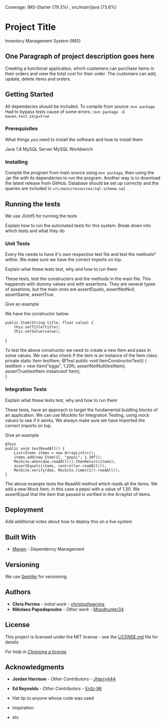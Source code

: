 Coverage: IMS-Starter (79.3%) , src/main/java (73.6%)
# Project Title
Inventory Management System (IMS)

One Paragraph of project description goes here
--------------------------------------------------------------
Creating a functional application, which customers can purchase items in their orders and view the total cost for their order.
The customers can add, update, delete items and orders.


## Getting Started

All dependecies should be included.
To compile from source: `mvn package`
Had to bypass tests cause of some errors : `mvn package -D maven.test.skip=true`

### Prerequisites

What things you need to install the software and how to install them

Java 1.8
MySQL Server 
MySQL Workbench

### Installing

Compile the program from main source using `mvn package`, then using the .jar file
with its dependecies to run the program.
Another way is to download the latest release from GitHub.
Database should be set up correctly and the queries are included in `src/main/resources/sql-schema.sql`


## Running the tests
We use JUnit5 for running the tests

Explain how to run the automated tests for this system. Break down into which tests and what they do

### Unit Tests 
Every file needs to have it's own respective test file and test the methods* within. We make sure we have the correct imports on top.

Explain what these tests test, why and how to run them

These tests, test the constructors and the methods in the main file. This happends with dummy values
and with assertions. They are several types of assetions, but the main ones are assertEquals, assertNotNull, assertSame, assertTrue.

Give an example

We have the constructor below

	public Item(String title, float value) {
		this.setTitle(title);
		this.setValue(value);
}

To test the above constructor we need to create a new Item and pass in some values. We can also check if the item is an instance of the Item class.
	private static Item testItem;
	@Test
	public void ItemConstructorTest() {
		testItem = new Item("eggs", 1.20f);
		assertNotNull(testItem);
		assertTrue(testItem instanceof Item);	
}


### Integration Tests 
Explain what these tests test, why and how to run them

These tests, have an approach to target the fundamental buidling blocks of an application.
We can use Mockito for Integration Testing, using mock values to see if it works.
We always make sure we have imported the correct imports on top.

Give an example

	@Test
	public void testReadAll() {
		List<Item> items = new ArrayList<>();
		items.add(new Item(1l, "pepsi", 1.30f));
		Mockito.when(dao.readAll()).thenReturn(items);
		assertEquals(items, controller.readAll());
		Mockito.verify(dao, Mockito.times(1)).readAll();
	}

The above example tests the ReadAll method which reads all the items.
We add a new Mock Item, in this case a pepsi with a value of 1.30.
We assertEqual that the item that passed is verified in the Arraylist of items.


## Deployment

Add additional notes about how to deploy this on a live system

## Built With

* [Maven](https://maven.apache.org/) - Dependency Management

## Versioning

We use [SemVer](http://semver.org/) for versioning.

## Authors

* **Chris Perrins** - *Initial work* - [christophperrins](https://github.com/christophperrins)
* **Nikolaos Papadopoulos** - *Other work* - [Moodhunter34](https://github.com/Moodhunter34)

## License

This project is licensed under the MIT license - see the [LICENSE.md](LICENSE.md) file for details 

*For help in [Choosing a license](https://choosealicense.com/)*

## Acknowledgments

* **Jordan Harrison** - *Other Contributors* - [JHarry444](https://github.com/JHarry444)
* **Ed Reynolds** - *Other Contributors* - [Erdz-96](https://github.com/Edrz-96)

* Hat tip to anyone whose code was used
* Inspiration
* etc
